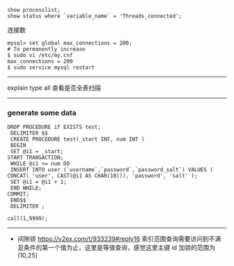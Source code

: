 ```
show processlist;
show status where `variable_name` = 'Threads_connected';

```

连接数
```
mysql> set global max_connections = 200;
# To permanently increase 
$ sudo vi /etc/my.cnf
max_connections = 200
$ sudo service mysql restart
```

---
explain type all 查看是否全表扫描


---
### generate some data  

```
DROP PROCEDURE if EXISTS test;
 DELIMITER $$
 CREATE PROCEDURE test(_start INT, num INT )
 BEGIN 
 SET @i1 = _start;
START TRANSACTION;
 WHILE @i1 <= num DO 
 INSERT INTO user (`username`,`password`,`password_salt`) VALUES ( CONCAT( 'user', CAST(@i1 AS CHAR(10))), 'password', 'salt' );
 SET @i1 = @i1 + 1;
 END WHILE;
COMMIT;
 END$$
 DELIMITER ;

call(1,9999);
```

--- 
- 间隙锁
https://v2ex.com/t/933239#reply16
索引范围查询需要访问到不满足条件的第一个值为止，这里是等值查询，感觉这里主键 id 加锁的范围为(10,25]
